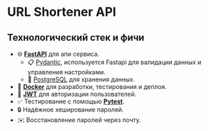 # URL Shortener API

## Технологический стек и фичи

- 🌐 [**FastAPI**](https://fastapi.tiangolo.com/) для апи сервиса.
    - 📋 [Pydantic](https://docs.pydantic.dev/), используется Fastapi для валидации данных и управления настройками.
    - 💾 [PostgreSQL](https://www.postgresql.org/) для хранения данных.
- 🐋 [**Docker**](https://www.docker.com/) для разработки, тестирования и деплоя.
- 🔑 [**JWT**](https://jwt.io/) для авторизации пользователей.
- ✅ Тестирование с помощью [**Pytest**](https://pytest.org/).
- 🔒 Надёжное хеширование паролей.
- ✉️ Восстановление паролей через почту.
